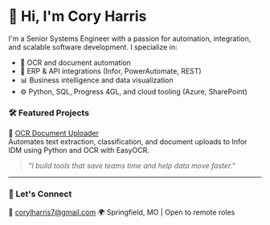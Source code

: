 # 👋 Hi, I'm Cory Harris

I'm a Senior Systems Engineer with a passion for automation, integration, and scalable software development. I specialize in:

- 📄 OCR and document automation
- 🔗 ERP & API integrations (Infor, PowerAutomate, REST)
- 📊 Business intelligence and data visualization
- ⚙️ Python, SQL, Progress 4GL, and cloud tooling (Azure, SharePoint)

### 🛠️ Featured Projects

🔹 [OCR Document Uploader](https://github.com/YOUR_USERNAME/ocr-idm-uploader)  
Automates text extraction, classification, and document uploads to Infor IDM using Python and OCR with EasyOCR.

> _"I build tools that save teams time and help data move faster."_  

---

### 💼 Let's Connect

📧 corylharris7@gmail.com
🌍 Springfield, MO | Open to remote roles
